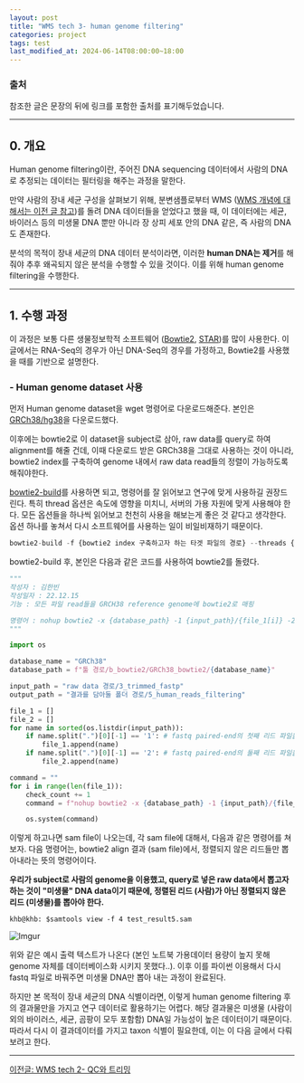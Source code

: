 ```yaml
---
layout: post
title: "WMS tech 3- human genome filtering"
categories: project
tags: test
last_modified_at: 2024-06-14T08:00:00~18:00
---
```



### 출처

참조한 글은 문장의 뒤에 링크를 포함한 출처를 표기해두었습니다.  

---  

## 0. 개요  

Human genome filtering이란, 주어진 DNA sequencing 데이터에서 사람의 DNA로 추정되는 데이터는 필터링을 해주는 과정을 말한다.  

만약 사람의 장내 세균 구성을 살펴보기 위해, 분변샘플로부터 WMS ([WMS 개념에 대해서는 이전 글 참고](https://rlagksqls17.github.io/project/2024/05/16/wgs.html))를 돌려 DNA 데이터들을 얻었다고 했을 때, 이 데이터에는 세균, 바이러스 등의 미생물 DNA 뿐만 아니라 장 상피 세포 안의 DNA 같은, 즉 사람의 DNA도 존재한다.  

분석의 목적이 장내 세균의 DNA 데이터 분석이라면, 이러한 **human DNA는 제거**를 해줘야 추후 왜곡되지 않은 분석을 수행할 수 있을 것이다. 이를 위해 human genome filtering을 수행한다.  

---  

## 1. 수행 과정  

이 과정은 보통 다른 생물정보학적 소프트웨어 ([Bowtie2](https://www.ncbi.nlm.nih.gov/pmc/articles/PMC3322381/), [STAR](https://academic.oup.com/bioinformatics/article/29/1/15/272537))를 많이 사용한다. 이 글에서는 RNA-Seq의 경우가 아닌 DNA-Seq의 경우를 가정하고, Bowtie2를 사용했을 때를 기반으로 설명한다.   

### - Human genome dataset 사용  

먼저 Human genome dataset을 wget 명령어로 다운로드해준다. 본인은 [GRCh38/hg38](https://www.ncbi.nlm.nih.gov/datasets/genome/GCF_000001405.26/)을 다운로드했다.  


이후에는 bowtie2로 이 dataset을 subject로 삼아, raw data를 query로 하여 alignment를 해줄 건데, 
이때 다운로드 받은 GRCh38을 그대로 사용하는 것이 아니라, bowtie2 index를 구축하여 genome 내에서 raw data read들의 정렬이 가능하도록 해줘야한다. 

[bowtie2-build](https://bowtie-bio.sourceforge.net/bowtie2/manual.shtml#the-bowtie2-build-indexer)를 사용하면 되고, 명령어를 잘 읽어보고 연구에 맞게 사용하길 권장드린다. 특히 thread 옵션은 속도에 영향을 미치니, 서버의 가용 자원에 맞게 사용해야 한다. 모든 옵션들을 하나씩 읽어보고 천천히 사용을 해보는게 좋은 것 같다고 생각한다. 옵션 하나를 놓쳐서 다시 소프트웨어를 사용하는 일이 비일비재하기 때문이다.  

```python
bowtie2-build -f {bowtie2 index 구축하고자 하는 타겟 파일의 경로} --threads {사용할 쓰레드 수} ./{해당 bowtie2 index database의 이름을 결정후, 경로 적기}  
```

bowtie2-build 후, 본인은 다음과 같은 코드를 사용하여 bowtie2를 돌렸다.  


```python
"""
작성자 : 김한빈
작성일자 : 22.12.15
기능 : 모든 파일 read들을 GRCH38 reference genome에 bowtie2로 매핑

명령어 : nohup bowtie2 -x {database_path} -1 {input_path}/{file_1[i]} -2 {input_path}/{file_2[i]} -S {file_1[i].split('.')[0][:-2]}.sam --threads 10"
"""

import os 

database_name = "GRCh38"
database_path = f"툴 경로/b_bowtie2/GRCh38_bowtie2/{database_name}"

input_path = "raw data 경로/3_trimmed_fastp"
output_path = "결과를 담아둘 폴더 경로/5_human_reads_filtering"

file_1 = []
file_2 = []
for name in sorted(os.listdir(input_path)):
    if name.split(".")[0][-1] == '1': # fastq paired-end의 첫째 리드 파일을 뜻함
        file_1.append(name)
    if name.split(".")[0][-1] == '2': # fastq paired-end의 둘째 리드 파일을 뜻함
        file_2.append(name)

command = ""
for i in range(len(file_1)):
    check_count += 1
    command = f"nohup bowtie2 -x {database_path} -1 {input_path}/{file_1[i]} -2 {input_path}/{file_2[i]} -S {file_1[i].split('.')[0][:-2]}.sam --threads 10 --no-unal"  # f string을 사용하여 command를 입력

    os.system(command)
``` 

이렇게 하고나면 sam file이 나오는데, 각 sam file에 대해서, 다음과 같은 명령어를 쳐보자. 다음 명령어는, bowtie2 align 결과 (sam file)에서, 정렬되지 않은 리드들만 뽑아내라는 뜻의 명령어이다.  

**우리가 subject로 사람의 genome을 이용했고, query로 넣은 raw data에서 뽑고자 하는 것이 "미생물" DNA data이기 때문에, 정렬된 리드 (사람)가 아닌 정렬되지 않은 리드 (미생물)를 뽑아야 한다.**


```linux
khb@khb: $samtools view -f 4 test_result5.sam
```  

![Imgur](https://imgur.com/JA1a0On.jpg)  

위와 같은 예시 출력 텍스트가 나온다 (본인 노트북 가용데이터 용량이 높지 못해 genome 자체를 데이터베이스화 시키지 못했다..). 이후 이를 파이썬 이용해서 다시 fastq 파일로 바꿔주면 미생물 DNA만 뽑아 내는 과정이 완료된다.  

하지만 본 목적이 장내 세균의 DNA 식별이라면, 이렇게 human genome filtering 후의 결과물만을 가지고 연구 데이터로 활용하기는 어렵다. 해당 결과물은 미생물 (사람이외의 바이러스, 세균, 곰팡이 모두 포함함) DNA일 가능성이 높은 데이터이기 때문이다. 따라서 다시 이 결과데이터를 가지고 taxon 식별이 필요한데, 이는 이 다음 글에서 다뤄보려고 한다.  

---  

[이전글: WMS tech 2- QC와 트리밍](https://rlagksqls17.github.io/project/2024/05/17/wgs2.html)